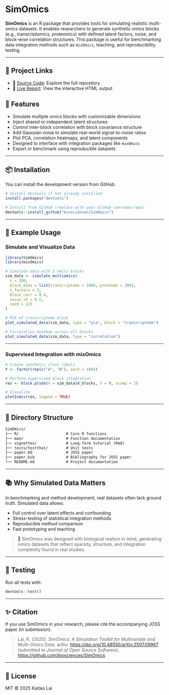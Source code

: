 # SimOmics

**SimOmics** is an R package that provides tools for simulating realistic multi-omics datasets. It enables researchers to generate synthetic omics blocks (e.g., transcriptomics, proteomics) with defined latent factors, noise, and block-wise correlation structures. This package is useful for benchmarking data integration methods such as `mixOmics`, teaching, and reproducibility testing.

---

## 📄 Project Links
- 📂 [Source Code](https://github.com/biosciences/SimOmics): Explore the full repository
- 🔗 [Live Report](https://biosciences.github.io/SimOmics/SimOmics.html): View the interactive HTML output

## 🚀 Features

- Simulate multiple omics blocks with customizable dimensions
- Inject shared or independent latent structures
- Control inter-block correlation with block covariance structure
- Add Gaussian noise to simulate real-world signal-to-noise ratios
- Plot PCA, correlation heatmaps, and latent components
- Designed to interface with integration packages like `mixOmics`
- Export or benchmark using reproducible datasets

---

## 📦 Installation

You can install the development version from GitHub:

```r
# Install devtools if not already installed
install.packages("devtools")

# Install from GitHub (replace with your GitHub username/repo)
devtools::install_github("biosciences/SimOmics")
```

---

## 🧬 Example Usage

### Simulate and Visualize Data

```r
library(SimOmics)
library(mixOmics)

# Simulate data with 2 omics blocks
sim_data <- simulate_multiomics(
  n = 200,
  block_dims = list(transcriptome = 1000, proteome = 200),
  n_factors = 3,
  block_corr = 0.4,
  noise_sd = 0.5,
  seed = 123
)

# PCA of transcriptome block
plot_simulated_data(sim_data, type = "pca", block = "transcriptome")

# Correlation heatmap across all blocks
plot_simulated_data(sim_data, type = "correlation")
```

---

### Supervised Integration with mixOmics

```r
# Create synthetic class labels
Y <- factor(rep(c("A", "B"), each = 100))

# Perform supervised block integration
res <- block.plsda(X = sim_data$X_blocks, Y = Y, ncomp = 2)

# Visualize
plotIndiv(res, legend = TRUE)
```

---

## 📁 Directory Structure

```txt
SimOmics/
├── R/                     # Core R functions
├── man/                   # Function documentation
├── vignettes/             # Long-form tutorial (Rmd)
├── tests/testthat/        # Unit tests
├── paper.md               # JOSS paper
├── paper.bib              # Bibliography for JOSS paper
└── README.md              # Project documentation
```

---

## 📚 Why Simulated Data Matters

In benchmarking and method development, real datasets often lack ground truth. Simulated data allows:
- Full control over latent effects and confounding
- Stress-testing of statistical integration methods
- Reproducible method comparison
- Fast prototyping and teaching

> 🔬 SimOmics was designed with biological realism in mind, generating omics datasets that reflect sparsity, structure, and integration complexity found in real studies.

---

## 🧪 Testing

Run all tests with:

```r
devtools::test()
```

---

## ✨ Citation

If you use SimOmics in your research, please cite the accompanying JOSS paper (in submission).

> Lai, K. (2025). *SimOmics: A Simulation Toolkit for Multivariate and Multi-Omics Data*. arXiv: https://doi.org/10.48550/arXiv.2507.09967 (submitted to *Journal of Open Source Software*). https://github.com/biosciences/SimOmics

---

## 📄 License

MIT © 2025 Kaitao Lai
